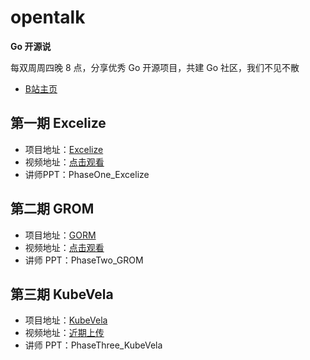 # opentalk
**Go 开源说**

每双周周四晚 8 点，分享优秀 Go 开源项目，共建 Go 社区，我们不见不散
* [B站主页](https://space.bilibili.com/436361287)

## 第一期 Excelize

* 项目地址：[Excelize](https://github.com/360EntSecGroup-Skylar/excelize)
* 视频地址：[点击观看](https://www.bilibili.com/video/BV1Xh411Z7s3)
* 讲师PPT：PhaseOne_Excelize

## 第二期 GROM

* 项目地址：[GORM](https://github.com/go-gorm/gorm)
* 视频地址：[点击观看](https://www.bilibili.com/video/BV1ST4y1T7NR)
* 讲师 PPT：PhaseTwo_GROM

## 第三期 KubeVela

* 项目地址：[KubeVela](https://github.com/oam-dev/kubevela)
* 视频地址：[近期上传]()
* 讲师 PPT：PhaseThree_KubeVela
